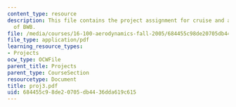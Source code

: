 ```yaml
---
content_type: resource
description: This file contains the project assignment for cruise and approach analysis
  of BWB.
file: /media/courses/16-100-aerodynamics-fall-2005/684455c98de20705db4436dda619c615_proj3.pdf
file_type: application/pdf
learning_resource_types:
- Projects
ocw_type: OCWFile
parent_title: Projects
parent_type: CourseSection
resourcetype: Document
title: proj3.pdf
uid: 684455c9-8de2-0705-db44-36dda619c615
---
```

